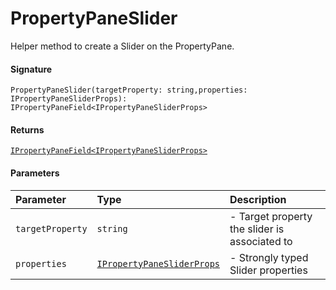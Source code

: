 # PropertyPaneSlider

Helper method to create a Slider on the PropertyPane.

#### Signature
`PropertyPaneSlider(targetProperty: string,properties: IPropertyPaneSliderProps): IPropertyPaneField<IPropertyPaneSliderProps>`

#### Returns
[`IPropertyPaneField<IPropertyPaneSliderProps>`](../sp-client-preview/ipropertypanefield.md)


#### Parameters


| Parameter	   | Type    | Description |
|:-------------|:---------------|:------------|
| `targetProperty`    | `string` | - Target property the slider is associated to |
| `properties`    | [`IPropertyPaneSliderProps`](../sp-client-preview/ipropertypanesliderprops.md) | - Strongly typed Slider properties |

